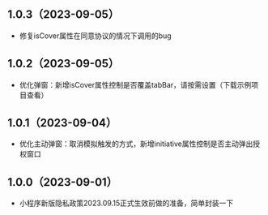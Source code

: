 ## 1.0.3（2023-09-05）
- 修复isCover属性在同意协议的情况下调用的bug
## 1.0.2（2023-09-05）
- 优化弹窗：新增isCover属性控制是否覆盖tabBar，请按需设置（下载示例项目查看）
## 1.0.1（2023-09-04）
- 优化主动弹窗：取消模拟触发的方式，新增initiative属性控制是否主动弹出授权窗口
## 1.0.0（2023-09-01）
- 小程序新版隐私政策2023.09.15正式生效前做的准备，简单封装一下
